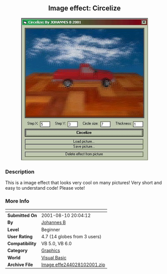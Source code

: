 ﻿<div align="center">

## Image effect: Circelize

<img src="PIC20018101427485116.jpg">
</div>

### Description

This is a image effect that looks very cool on many pictures! Very short and easy to understand code! Please vote!
 
### More Info
 


<span>             |<span>
---                |---
**Submitted On**   |2001-08-10 20:04:12
**By**             |[Johannes B](https://github.com/Planet-Source-Code/PSCIndex/blob/master/ByAuthor/johannes-b.md)
**Level**          |Beginner
**User Rating**    |4.7 (14 globes from 3 users)
**Compatibility**  |VB 5\.0, VB 6\.0
**Category**       |[Graphics](https://github.com/Planet-Source-Code/PSCIndex/blob/master/ByCategory/graphics__1-46.md)
**World**          |[Visual Basic](https://github.com/Planet-Source-Code/PSCIndex/blob/master/ByWorld/visual-basic.md)
**Archive File**   |[Image effe244028102001\.zip](https://github.com/Planet-Source-Code/johannes-b-image-effect-circelize__1-26062/archive/master.zip)








